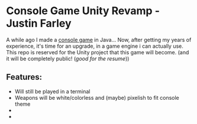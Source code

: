 # Console Game Unity Revamp - Justin Farley
A while ago I made a [console game](https://github.com/justinfarley/ConsoleGame) in Java... Now, after getting my years of experience, it's time for an upgrade, in a game engine i can actually use. This repo is reserved for the Unity project that this game will become. (and it will be completely public! (_good for the resume_))


## Features:
* Will still be played in a terminal
* Weapons will be white/colorless and (maybe) pixelish to fit console theme
* 
* 

